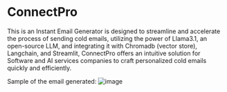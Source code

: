 ﻿# ConnectPro

 This is an Instant Email Generator is designed to streamline and accelerate the process of sending cold emails, utilizing the power of Llama3.1, an open-source LLM, and integrating it with Chromadb (vector store), Langchain, and Streamlit, ConnectPro offers an intuitive solution for Software and AI services companies to craft personalized cold emails quickly and efficiently.
 
 Sample of the email generated:
 ![image](https://github.com/user-attachments/assets/fdec556f-e74a-418e-aaf5-ab5ae0d5f921)
